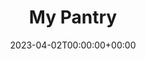 ---
title: My Pantry
stack: Javascript, React.js
slug: my-pantry
date: 2023-04-02T00:00:00+00:00
thumb: ../images/thumbs/mypantry.jpeg
featuredImg: ../images/featured/mypantry-banner.jpeg
description: This application enables users to manage their pantry inventory by adding ingredients to a central database. Additionally, users can create and save their own recipes for future reference. When viewing a recipe, the app highlights ingredients in green or red, indicating their availability in the user's pantry.
screenshots:
    - ../images/screenshots/mypantry-shrimp-tacos-lowres.png
    - ../images/screenshots/mypantry-my-ingredients-lowres.png
    - ../images/screenshots/mypantry-create-recipe-lowres.png
github: https://github.com/Convosable/MyPantry
demo: https://youtu.be/i6WsBRVzGOs
liveProject: null
---